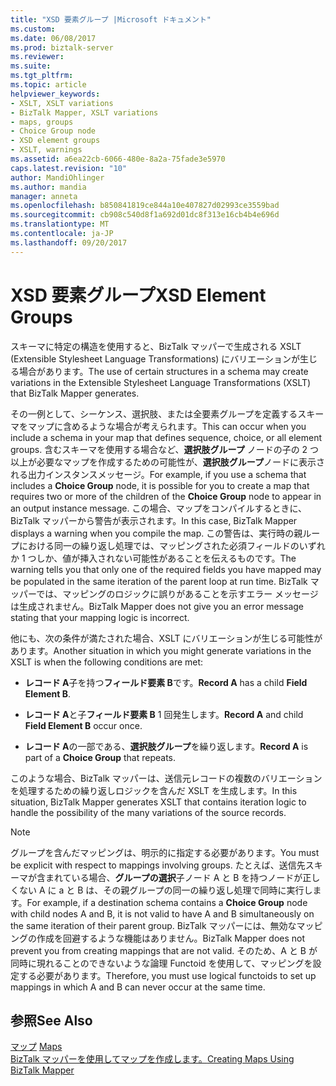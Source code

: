 ```yaml
---
title: "XSD 要素グループ |Microsoft ドキュメント"
ms.custom: 
ms.date: 06/08/2017
ms.prod: biztalk-server
ms.reviewer: 
ms.suite: 
ms.tgt_pltfrm: 
ms.topic: article
helpviewer_keywords:
- XSLT, XSLT variations
- BizTalk Mapper, XSLT variations
- maps, groups
- Choice Group node
- XSD element groups
- XSLT, warnings
ms.assetid: a6ea22cb-6066-480e-8a2a-75fade3e5970
caps.latest.revision: "10"
author: MandiOhlinger
ms.author: mandia
manager: anneta
ms.openlocfilehash: b850841819ce844a10e407827d02993ce3559bad
ms.sourcegitcommit: cb908c540d8f1a692d01dc8f313e16cb4b4e696d
ms.translationtype: MT
ms.contentlocale: ja-JP
ms.lasthandoff: 09/20/2017
---
```

# <a name="xsd-element-groups"></a><span data-ttu-id="b4143-102">XSD 要素グループ</span><span class="sxs-lookup"><span data-stu-id="b4143-102">XSD Element Groups</span></span>
<span data-ttu-id="b4143-103">スキーマに特定の構造を使用すると、BizTalk マッパーで生成される XSLT (Extensible Stylesheet Language Transformations) にバリエーションが生じる場合があります。</span><span class="sxs-lookup"><span data-stu-id="b4143-103">The use of certain structures in a schema may create variations in the Extensible Stylesheet Language Transformations (XSLT) that BizTalk Mapper generates.</span></span>  
  
 <span data-ttu-id="b4143-104">その一例として、シーケンス、選択肢、または全要素グループを定義するスキーマをマップに含めるような場合が考えられます。</span><span class="sxs-lookup"><span data-stu-id="b4143-104">This can occur when you include a schema in your map that defines sequence, choice, or all element groups.</span></span> <span data-ttu-id="b4143-105">含むスキーマを使用する場合など、**選択肢グループ** ノードの子の 2 つ以上が必要なマップを作成するための可能性が、**選択肢グループ**ノードに表示される出力インスタンスメッセージ。</span><span class="sxs-lookup"><span data-stu-id="b4143-105">For example, if you use a schema that includes a **Choice Group** node, it is possible for you to create a map that requires two or more of the children of the **Choice Group** node to appear in an output instance message.</span></span> <span data-ttu-id="b4143-106">この場合、マップをコンパイルするときに、BizTalk マッパーから警告が表示されます。</span><span class="sxs-lookup"><span data-stu-id="b4143-106">In this case, BizTalk Mapper displays a warning when you compile the map.</span></span> <span data-ttu-id="b4143-107">この警告は、実行時の親ループにおける同一の繰り返し処理では、マッピングされた必須フィールドのいずれか 1 つしか、値が挿入されない可能性があることを伝えるものです。</span><span class="sxs-lookup"><span data-stu-id="b4143-107">The warning tells you that only one of the required fields you have mapped may be populated in the same iteration of the parent loop at run time.</span></span> <span data-ttu-id="b4143-108">BizTalk マッパーでは、マッピングのロジックに誤りがあることを示すエラー メッセージは生成されません。</span><span class="sxs-lookup"><span data-stu-id="b4143-108">BizTalk Mapper does not give you an error message stating that your mapping logic is incorrect.</span></span>  
  
 <span data-ttu-id="b4143-109">他にも、次の条件が満たされた場合、XSLT にバリエーションが生じる可能性があります。</span><span class="sxs-lookup"><span data-stu-id="b4143-109">Another situation in which you might generate variations in the XSLT is when the following conditions are met:</span></span>  
  
-   <span data-ttu-id="b4143-110">**レコード A**子を持つ**フィールド要素 B**です。</span><span class="sxs-lookup"><span data-stu-id="b4143-110">**Record A** has a child **Field Element B**.</span></span>  
  
-   <span data-ttu-id="b4143-111">**レコード A**と子**フィールド要素 B** 1 回発生します。</span><span class="sxs-lookup"><span data-stu-id="b4143-111">**Record A** and child **Field Element B** occur once.</span></span>  
  
-   <span data-ttu-id="b4143-112">**レコード A**の一部である、**選択肢グループ**を繰り返します。</span><span class="sxs-lookup"><span data-stu-id="b4143-112">**Record A** is part of a **Choice Group** that repeats.</span></span>  
  
 <span data-ttu-id="b4143-113">このような場合、BizTalk マッパーは、送信元レコードの複数のバリエーションを処理するための繰り返しロジックを含んだ XSLT を生成します。</span><span class="sxs-lookup"><span data-stu-id="b4143-113">In this situation, BizTalk Mapper generates XSLT that contains iteration logic to handle the possibility of the many variations of the source records.</span></span>  
  
> [!NOTE]
>  <span data-ttu-id="b4143-114">グループを含んだマッピングは、明示的に指定する必要があります。</span><span class="sxs-lookup"><span data-stu-id="b4143-114">You must be explicit with respect to mappings involving groups.</span></span> <span data-ttu-id="b4143-115">たとえば、送信先スキーマが含まれている場合、**グループの選択**子ノード A と B を持つノードが正しくない A に a と B は、その親グループの同一の繰り返し処理で同時に実行します。</span><span class="sxs-lookup"><span data-stu-id="b4143-115">For example, if a destination schema contains a **Choice Group** node with child nodes A and B, it is not valid to have A and B simultaneously on the same iteration of their parent group.</span></span> <span data-ttu-id="b4143-116">BizTalk マッパーには、無効なマッピングの作成を回避するような機能はありません。</span><span class="sxs-lookup"><span data-stu-id="b4143-116">BizTalk Mapper does not prevent you from creating mappings that are not valid.</span></span> <span data-ttu-id="b4143-117">そのため、A と B が同時に現れることのできないような論理 Functoid を使用して、マッピングを設定する必要があります。</span><span class="sxs-lookup"><span data-stu-id="b4143-117">Therefore, you must use logical functoids to set up mappings in which A and B can never occur at the same time.</span></span>  
  
## <a name="see-also"></a><span data-ttu-id="b4143-118">参照</span><span class="sxs-lookup"><span data-stu-id="b4143-118">See Also</span></span>  
 <span data-ttu-id="b4143-119">[マップ](../core/maps.md) </span><span class="sxs-lookup"><span data-stu-id="b4143-119">[Maps](../core/maps.md) </span></span>  
 [<span data-ttu-id="b4143-120">BizTalk マッパーを使用してマップを作成します。</span><span class="sxs-lookup"><span data-stu-id="b4143-120">Creating Maps Using BizTalk Mapper</span></span>](../core/creating-maps-using-biztalk-mapper.md)